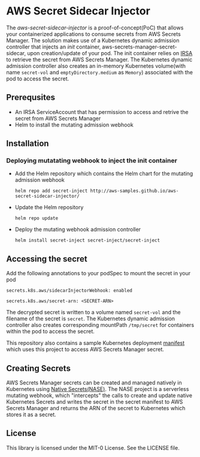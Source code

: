 # AWS Secret Sidecar Injector

The _aws-secret-sidecar-injector_ is a proof-of-concept(PoC) that allows your containerized applications to consume secrets from AWS Secrets Manager. The solution makes use of a Kubernetes dynamic admission controller that injects an _init_ container, aws-secrets-manager-secret-sidecar, upon creation/update of your pod. The init container relies on [IRSA](https://docs.aws.amazon.com/eks/latest/userguide/iam-roles-for-service-accounts.html) to retrieve the secret from AWS Secrets Manager. The Kubernetes dynamic admission controller also creates an in-memory Kubernetes volume(with name `secret-vol` and `emptyDirectory.medium` as `Memory`) associated with the pod to access the secret.

## Prerequsites 
- An IRSA ServiceAccount that has permission to access and retrive the secret from AWS Secrets Manager
- Helm to install the mutating admission webhook

## Installation

### Deploying mutatating webhook to inject the init container 

- Add the Helm repository which contains the Helm chart for the mutating admission webhook 

  ```helm repo add secret-inject http://aws-samples.github.io/aws-secret-sidecar-injector/```

- Update the Helm repository 

  ```helm repo update```

- Deploy the mutating webhook admission controller

  ```helm install secret-inject secret-inject/secret-inject```

## Accessing the secret

Add the following annotations to your podSpec to mount the secret in your pod 

  ```secrets.k8s.aws/sidecarInjectorWebhook: enabled```

  ```secrets.k8s.aws/secret-arn: <SECRET-ARN>```
  
The decrypted secret is written to a volume named `secret-vol` and the filename of the secret is `secret`. The Kubernetes dynamic admission controller also creates corresponding mountPath `/tmp/secret` for containers within the pod to access the secret. 

This repository also contains a sample Kubernetes deployment [manifest](https://github.com/aws-samples/aws-secret-sidecar-injector/blob/master/kubernetes-manifests/webserver.yaml) which uses this project to access AWS Secrets Manager secret.  

## Creating Secrets

AWS Secrets Manager secrets can be created and managed natively in Kubernetes using [Native Secrets(NASE)](https://github.com/mhausenblas/nase). The NASE project is a serverless mutating webhook, which "intercepts" the calls to create and update native Kubernetes Secrets and writes the secret in the secret manifest to AWS Secrets Manager and returns the ARN of the secret to Kubernetes which stores it as a secret.

## License

This library is licensed under the MIT-0 License. See the LICENSE file.

